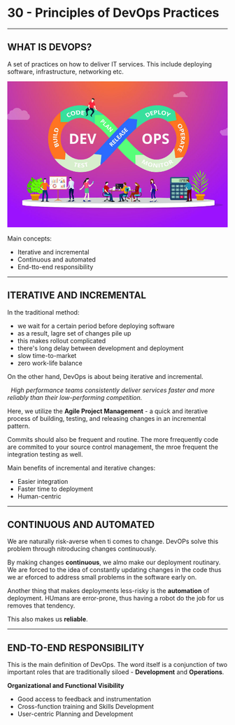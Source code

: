 
# 30 - Principles of DevOps Practices #
_________________________________________________________

<!-- 2021-01-17 23:49:35 -->

## WHAT IS DEVOPS? ##

A set of practices on how to deliver IT services. This include deploying software, infrastructure, networking etc.

<p align="center">
    <img src="Images/devops.jpg">
</p>

Main concepts:
- Iterative and incremental
- Continuous and automated
- End-tto-end responsibility
_________________________________________________________

## ITERATIVE AND INCREMENTAL ##

In the traditional method:
- we wait for a certain period before deploying software
- as a result, lagre set of changes pile up
- this makes rollout complicated
- there's long delay between development and deployment
- slow time-to-market
- zero work-life balance

On the other hand, DevOps is about being iterative and incremental.

&nbsp;&nbsp;*High performance teams consistently deliver services faster and more reliably than their low-performing competition.*

Here, we utilize the **Agile Project Management** - a quick and iterative process of building, testing, and releasing changes in an incremental pattern.

Commits should also be frequent and routine. The more frrequently code are commited to your source control management, the mroe frequent the integration testing as well.

Main benefits of incremental and iterative changes:
- Easier integration
- Faster time to deployment
- Human-centric
________________________________________________________

## CONTINUOUS AND AUTOMATED ##

We are naturally risk-averse when ti comes to change. DevOPs solve this problem through nitroducing changes continuously.

By making changes **continuous**, we almo make our deployment routinary. We are forced to the idea of constantly updating changes in the code thus we ar eforced to address small problems in the software early on.

Another thing that makes deployments less-risky is the **automation** of deployment. HUmans are error-prone, thus having a robot do the job for us removes that tendency.

This also makes us **reliable**.
________________________________________________________

## END-TO-END RESPONSIBILITY ##

This is the main definition of DevOps. The word itself is a conjunction of two important roles that are traditionally siloed - **Development** and **Operations**.

**Organizational and Functional Visibility**
- Good access to feedback and instrumentation
- Cross-function training and Skills Development
- User-centric Planning and Development

